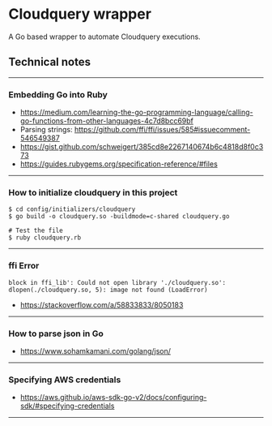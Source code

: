 # Cloudquery wrapper

A Go based wrapper to automate Cloudquery executions.


## Technical notes

---

### Embedding Go into Ruby
- https://medium.com/learning-the-go-programming-language/calling-go-functions-from-other-languages-4c7d8bcc69bf
- Parsing strings: https://github.com/ffi/ffi/issues/585#issuecomment-546549387
- https://gist.github.com/schweigert/385cd8e2267140674b6c4818d8f0c373
- https://guides.rubygems.org/specification-reference/#files

---

### How to initialize cloudquery in this project

```
$ cd config/initializers/cloudquery
$ go build -o cloudquery.so -buildmode=c-shared cloudquery.go

# Test the file
$ ruby cloudquery.rb  
```

---

### ffi Error
```
block in ffi_lib': Could not open library './cloudquery.so': dlopen(./cloudquery.so, 5): image not found (LoadError)
```
- https://stackoverflow.com/a/58833833/8050183

---

### How to parse json in Go
- https://www.sohamkamani.com/golang/json/

---

### Specifying AWS credentials
- https://aws.github.io/aws-sdk-go-v2/docs/configuring-sdk/#specifying-credentials

---
